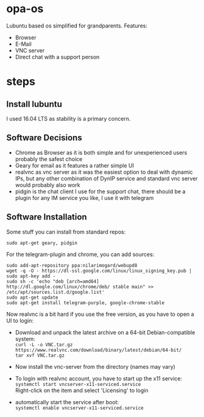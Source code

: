 # opa-os
Lubuntu based os simplified for grandparents. Features:

* Browser
* E-Mail
* VNC server
* Direct chat with a support person

# steps

## Install lubuntu
I used 16.04 LTS as stability is a primary concern.

## Software Decisions

* Chrome as Browser as it is both simple and for unexperienced users probably the safest choice
* Geary for email as it features a rather simple UI
* realvnc as vnc server as it was the easiest option to deal with dynamic IPs, but any other combination of DynIP service and standard vnc server would probably also work
* pidgin is the chat client I use for the support chat, there should be a plugin for any IM service you like, I use it with telegram

## Software Installation
Some stuff you can install from standard repos:

    sudo apt-get geary, pidgin
  
For the telegram-plugin and chrome, you can add sources:

    sudo add-apt-repository ppa:nilarimogard/webupd8
    wget -q -O - https://dl-ssl.google.com/linux/linux_signing_key.pub | sudo apt-key add - 
    sudo sh -c 'echo "deb [arch=amd64] http://dl.google.com/linux/chrome/deb/ stable main" >> /etc/apt/sources.list.d/google.list'
    sudo apt-get update
    sudo apt-get install telegram-purple, google-chrome-stable

Now realvnc is a bit hard if you use the free version, as you have to open a UI to login:

- Download and unpack the latest archive on a 64-bit Debian-compatible system:  
  `curl -L -o VNC.tar.gz https://www.realvnc.com/download/binary/latest/debian/64-bit/`  
  `tar xvf VNC.tar.gz`
 
- Now install the vnc-server from the directory (names may vary)

- To login with realvnc account, you have to start up the x11 service:  
  `systemctl start vncserver-x11-serviced.service`  
  Right-click on the item and select 'Licensing' to login
  
- automatically start the service after boot:  
  `systemctl enable vncserver-x11-serviced.service`
  


